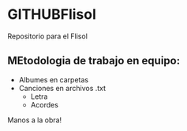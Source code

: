 # GITHUBFlisol
Repositorio para el Flisol

## MEtodologia de trabajo  en equipo:
- Albumes en carpetas
- Canciones en archivos .txt
    - Letra
    - Acordes

Manos a la obra!